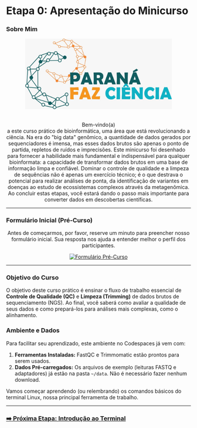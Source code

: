# Etapa 0: Apresentação do Minicurso

### Sobre Mim
<p align="center">
  <img src="../assets/logo.jpg" alt="Paraná Faz Ciência" width="400"/>
</p>
<p align="center">
  <br>Bem-vindo(a)</br> a este curso prático de bioinformática, uma área que está revolucionando a ciência. Na era do "big data" genômico, a quantidade de dados gerados por sequenciadores é imensa, mas esses dados brutos são apenas o ponto de partida, repletos de ruídos e imprecisões. Este minicurso foi desenhado para fornecer a habilidade mais fundamental e indispensável para qualquer bioinformata: a capacidade de transformar dados brutos em uma base de informação limpa e confiável. Dominar o controle de qualidade e a limpeza de sequências não é apenas um exercício técnico; é o que destrava o potencial para realizar análises de ponta, da identificação de variantes em doenças ao estudo de ecossistemas complexos através da metagenômica. Ao concluir estas etapas, você estará dando o passo mais importante para converter dados em descobertas científicas.
</p>

---

### Formulário Inicial (Pré-Curso)

<p align="center">
  Antes de começarmos, por favor, reserve um minuto para preencher nosso formulário inicial. Sua resposta nos ajuda a entender melhor o perfil dos participantes.
</p>
<p align="center">
  <a href="https://docs.google.com/forms/d/e/1FAIpQLSeGffGgdVbVRd876MKeYRqC77XG52nA-DspV3xZi1jHB2wR-Q/viewform?usp=dialog" target="_blank">
    <img src="https://img.shields.io/badge/Acessar-Formulário_Pré_Curso-blue?style=for-the-badge&logo=googleforms" alt="Formulário Pré-Curso">
  </a>
</p>

---

### Objetivo do Curso

O objetivo deste curso prático é ensinar o fluxo de trabalho essencial de **Controle de Qualidade (QC)** e **Limpeza (Trimming)** de dados brutos de sequenciamento (NGS). Ao final, você saberá como avaliar a qualidade de seus dados e como prepará-los para análises mais complexas, como o alinhamento.

### Ambiente e Dados

Para facilitar seu aprendizado, este ambiente no Codespaces já vem com:
1.  **Ferramentas Instaladas:** FastQC e Trimmomatic estão prontos para serem usados.
2.  **Dados Pré-carregados:** Os arquivos de exemplo (leituras FASTQ e adaptadores) já estão na pasta `~/data`. Não é necessário fazer nenhum download.

Vamos começar aprendendo (ou relembrando) os comandos básicos do terminal Linux, nossa principal ferramenta de trabalho.

---
### [➡️ Próxima Etapa: Introdução ao Terminal](./ETAPA_01_Introducao_ao_Terminal.md)

